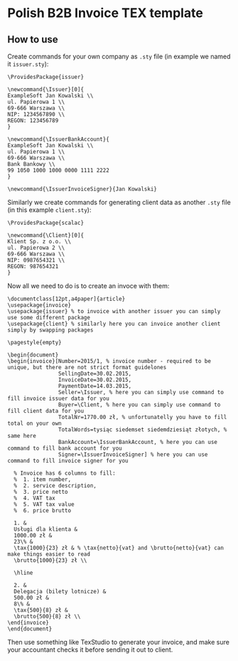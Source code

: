 Polish B2B Invoice TEX template
===

How to use
---

Create commands for your own company as `.sty` file (in example we named it `issuer.sty`):

    \ProvidesPackage{issuer}

    \newcommand{\Issuer}[0]{
    ExampleSoft Jan Kowalski \\
    ul. Papierowa 1 \\
    69-666 Warszawa \\
    NIP: 1234567890 \\
    REGON: 123456789
    }

    \newcommand{\IssuerBankAccount}{
    ExampleSoft Jan Kowalski \\
    ul. Papierowa 1 \\
    69-666 Warszawa \\
    Bank Bankowy \\
    99 1050 1000 1000 0000 1111 2222
    }

    \newcommand{\IssuerInvoiceSigner}{Jan Kowalski}

Similarly we create commands for generating client data as another `.sty` file (in this example `client.sty`):

    \ProvidesPackage{scalac}

    \newcommand{\Client}[0]{
    Klient Sp. z o.o. \\
    ul. Papierowa 2 \\
    69-666 Warszawa \\
    NIP: 0987654321 \\
    REGON: 987654321
    }

Now all we need to do is to create an invoce with them:

    \documentclass[12pt,a4paper]{article}
    \usepackage{invoice}
    \usepackage{issuer} % to invoice with another issuer you can simply use some different package
    \usepackage{client} % similarly here you can invoice another client simply by swapping packages

    \pagestyle{empty}

    \begin{document}
    \begin{invoice}[Number=2015/1, % invoice number - required to be unique, but there are not strict format guidelones
                    SellingDate=30.02.2015, 
                    InvoiceDate=30.02.2015,
                    PaymentDate=14.03.2015,
                    Seller=\Issuer, % here you can simply use command to fill invoice issuer data for you
                    Buyer=\Client, % here you can simply use command to fill client data for you
                    TotalNr=1770.00 zł, % unfortunatelly you have to fill total on your own
                    TotalWords=tysiąc siedemset siedemdziesiąt złotych, % same here
                    BankAccount=\IssuerBankAccount, % here you can use command to fill bank account for you
                    Signer=\IssuerInvoiceSigner] % here you can use command to fill invoice signer for you

      % Invoice has 6 columns to fill:
      %  1. item number,
      %  2. service description,
      %  3. price netto
      %  4. VAT tax
      %  5. VAT tax value
      %  6. price brutto

      1. &
      Usługi dla klienta &
      1000.00 zł &
      23\% &
      \tax{1000}{23} zł & % \tax{netto}{vat} and \brutto{netto}{vat} can make things easier to read
      \brutto{1000}{23} zł \\
      
      \hline
      
      2. &
      Delegacja (bilety lotnicze) &
      500.00 zł &
      8\% &
      \tax{500}{8} zł &
      \brutto{500}{8} zł \\
    \end{invoice}
    \end{document}

Then use something like TexStudio to generate your invoice, and make sure your accountant checks it before sending it out to client.
